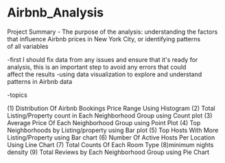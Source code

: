 # Airbnb_Analysis
Project Summary -
The purpose of the analysis: understanding the factors that influence Airbnb prices in New York City, or identifying patterns of all variables

-first I should fix data from any issues and ensure that it's ready for analysis, this is an important step to avoid any errors that could affect the results
-using data visualization to explore and understand patterns in Airbnb data

-topics

(1) Distribution Of Airbnb Bookings Price Range Using Histogram
(2) Total Listing/Property count in Each Neighborhood Group using Count plot
(3) Average Price Of Each Neighborhood Group using Point Plot
(4) Top Neighborhoods by Listing/property using Bar plot
(5) Top Hosts With More Listing/Property using Bar chart
(6) Number Of Active Hosts Per Location Using Line Chart
(7) Total Counts Of Each Room Type
(8)minimum nights density
(9) Total Reviews by Each Neighborhood Group using Pie Chart
